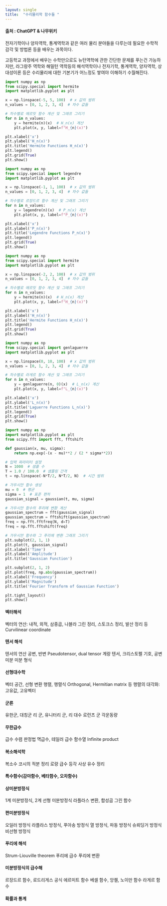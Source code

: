 ```yaml
---
layout: single
title:  "수리물리학 함수들 "
---
```



#### 출처 : ChatGPT & 나무위키

전자기학이나 양자역학, 통계역학과 같은 여러 물리 분야들을 다루는데 필요한 수학적 감각 및 방법론 등을 배우는 과목이다.

고등학교 과정에서 배우는 수학만으로도 뉴턴역학에 관한 간단한 문제를 푸는건 가능하지만, 
라그랑주 역학와 해밀턴 역학등의 해석역학이나 전자기학, 통계역학, 양자역학, 상대성이론 등은 
수리물리에 대한 기본기가 어느정도 쌓여야 이해하기 수월해진다.



```python
import numpy as np
from scipy.special import hermite
import matplotlib.pyplot as plt

x = np.linspace(-5, 5, 100)  # x 값의 범위
n_values = [0, 1, 2, 3, 4]  # 차수 값들

# 차수별로 에르밋 함수 계산 및 그래프 그리기
for n in n_values:
    y = hermite(n)(x)  # H_n(x) 계산
    plt.plot(x, y, label=f"H_{n}(x)")

plt.xlabel('x')
plt.ylabel('H_n(x)')
plt.title('Hermite Functions H_n(x)')
plt.legend()
plt.grid(True)
plt.show()
```





```python
import numpy as np
from scipy.special import legendre
import matplotlib.pyplot as plt

x = np.linspace(-1, 1, 100)  # x 값의 범위
n_values = [0, 1, 2, 3, 4]  # 차수 값들

# 차수별로 르장드르 함수 계산 및 그래프 그리기
for n in n_values:
    y = legendre(n)(x)  # P_n(x) 계산
    plt.plot(x, y, label=f"P_{n}(x)")

plt.xlabel('x')
plt.ylabel('P_n(x)')
plt.title('Legendre Functions P_n(x)')
plt.legend()
plt.grid(True)
plt.show()

```





```python
import numpy as np
from scipy.special import hermite
import matplotlib.pyplot as plt

x = np.linspace(-2, 2, 100)  # x 값의 범위
n_values = [0, 1, 2, 3, 4]  # 차수 값들

# 차수별로 에르밋 함수 계산 및 그래프 그리기
for n in n_values:
    y = hermite(n)(x)  # H_n(x) 계산
    plt.plot(x, y, label=f"H_{n}(x)")

plt.xlabel('x')
plt.ylabel('H_n(x)')
plt.title('Hermite Functions H_n(x)')
plt.legend()
plt.grid(True)
plt.show()

```


```python
import numpy as np
from scipy.special import genlaguerre
import matplotlib.pyplot as plt

x = np.linspace(0, 10, 100)  # x 값의 범위
n_values = [0, 1, 2, 3, 4]  # 차수 값들

# 차수별로 라게르 함수 계산 및 그래프 그리기
for n in n_values:
    y = genlaguerre(n, 0)(x)  # L_n(x) 계산
    plt.plot(x, y, label=f"L_{n}(x)")

plt.xlabel('x')
plt.ylabel('L_n(x)')
plt.title('Laguerre Functions L_n(x)')
plt.legend()
plt.grid(True)
plt.show()
```

```python
import numpy as np
import matplotlib.pyplot as plt
from scipy.fft import fft, fftshift

def gaussian(x, mu, sigma):
    return np.exp(-(x - mu)**2 / (2 * sigma**2))

# 입력 파라미터 설정
N = 1000  # 샘플 수
T = 1.0 / 100.0  # 샘플링 간격
t = np.linspace(-N*T/2, N*T/2, N)  # 시간 범위

# 가우시안 함수 생성
mu = 0  # 평균
sigma = 1  # 표준 편차
gaussian_signal = gaussian(t, mu, sigma)

# 가우시안 함수의 푸리에 변환 계산
gaussian_spectrum = fft(gaussian_signal)
gaussian_spectrum = fftshift(gaussian_spectrum)
freq = np.fft.fftfreq(N, d=T)
freq = np.fft.fftshift(freq)

# 가우시안 함수와 그 푸리에 변환 그래프 그리기
plt.subplot(2, 1, 1)
plt.plot(t, gaussian_signal)
plt.xlabel('Time')
plt.ylabel('Amplitude')
plt.title('Gaussian Function')

plt.subplot(2, 1, 2)
plt.plot(freq, np.abs(gaussian_spectrum))
plt.xlabel('Frequency')
plt.ylabel('Magnitude')
plt.title('Fourier Transform of Gaussian Function')

plt.tight_layout()
plt.show()
```


#### 벡터해석
벡터의 연산: 내적, 외적, 삼중곱, 나블라
그린 정리, 스토크스 정리, 발산 정리 등
Curvilinear coordinate
#### 텐서 해석
텐서의 연산
공변, 반변
Pseudotensor, dual tensor
계랑 텐서, 크리스토펠 기호, 공변 미분
미분 형식
#### 선형대수학
벡터 공간, 선형 변환
행렬, 행렬식
Orthogonal, Hermitian matrix 등
행렬의 대각화: 고유값, 고유벡터
#### 군론
유한군, 대칭군
리 군, 유니터리 군, 리 대수
로런츠 군
각운동량
#### 무한급수
급수 수렴 판정법
멱급수, 테일러 급수
함수열
Infinite product
#### 복소해석학
복소수
코시의 적분 정리
로랑 급수
등각 사상
유수 정리
#### 특수함수(감마함수, 베타함수, 오차함수)
#### 상미분방정식
1계 미분방정식, 2계 선형 미분방정식
라플라스 변환, 합성곱
그린 함수
#### 편미분방정식
오일러 방정식
라플라스 방정식, 푸아송 방정식
열 방정식, 파동 방정식
슈뢰딩거 방정식
비선형 방정식
#### 푸리에 해석
Strum-Liouville theorem
푸리에 급수
푸리에 변환
#### 미분방정식의 급수해
르장드르 함수, 로드리게스 공식
에르미트 함수
베셀 함수, 앙켈, 노이만 함수
라게르 함수
#### 확률과 통계
